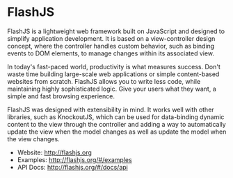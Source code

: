 # FlashJS

FlashJS is a lightweight web framework built on JavaScript and designed to simplify application development. It is based on a view-controller design concept, where the controller handles custom behavior, such as binding events to DOM elements, to manage changes within its associated view.

In today's fast-paced world, productivity is what measures success. Don't waste time building large-scale web applications or simple content-based websites from scratch. FlashJS allows you to write less code, while maintaining highly sophisticated logic. Give your users what they want, a simple and fast browsing experience.

FlashJS was designed with extensibility in mind. It works well with other libraries, such as KnockoutJS, which can be used for data-binding dynamic content to the view through the controller and adding a way to automatically update the view when the model changes as well as update the model when the view changes.

* Website: http://flashjs.org
* Examples: http://flashjs.org/#/examples
* API Docs: http://flashjs.org/#/docs/api
